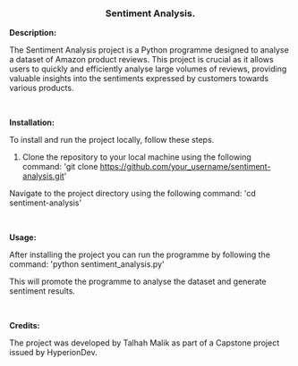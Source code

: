 <h3 align="center">Sentiment Analysis.</h3>

**Description:**

The Sentiment Analysis project is a Python programme designed to analyse a dataset of Amazon product reviews. 
This project is crucial as it allows users to quickly and efficiently analyse large volumes of reviews, providing
valuable insights into the sentiments expressed by customers towards various products. 

<br>

**Installation:**

To install and run the project locally, follow these steps.

1. Clone the repository to your local machine using the following command:
'git clone https://github.com/your_username/sentiment-analysis.git'

Navigate to the project directory using the following command: 
'cd sentiment-analysis'

<br>

**Usage:**

After installing the project you can run the programme by following the command: 
'python sentiment_analysis.py'

This will promote the programme to analyse the dataset and generate sentiment results.

<br>

**Credits:** 

The project was developed by Talhah Malik as part of a Capstone project issued by HyperionDev. 
